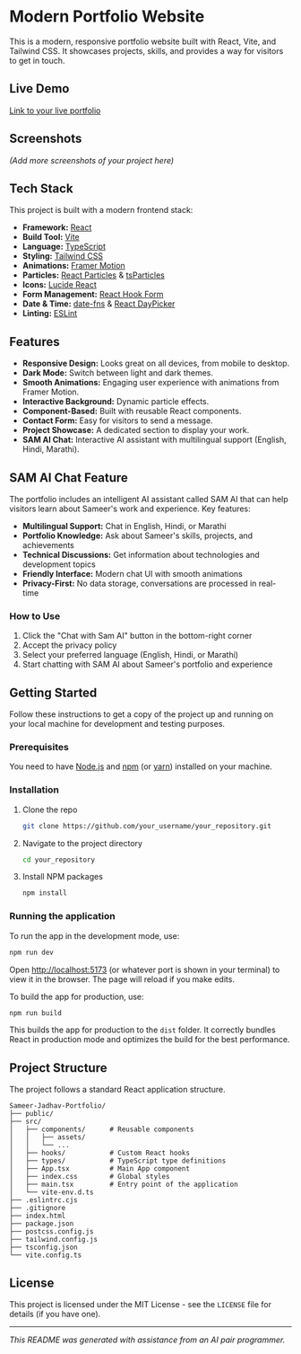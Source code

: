# Modern Portfolio Website

This is a modern, responsive portfolio website built with React, Vite, and Tailwind CSS. It showcases projects, skills, and provides a way for visitors to get in touch.

## Live Demo

[Link to your live portfolio]()

## Screenshots



*(Add more screenshots of your project here)*

## Tech Stack

This project is built with a modern frontend stack:

*   **Framework:** [React](https://reactjs.org/)
*   **Build Tool:** [Vite](https://vitejs.dev/)
*   **Language:** [TypeScript](https://www.typescriptlang.org/)
*   **Styling:** [Tailwind CSS](https://tailwindcss.com/)
*   **Animations:** [Framer Motion](https://www.framer.com/motion/)
*   **Particles:** [React Particles](https://particles.js.org/) & [tsParticles](https://github.com/matteobruni/tsparticles)
*   **Icons:** [Lucide React](https://lucide.dev/guide/packages/lucide-react)
*   **Form Management:** [React Hook Form](https://react-hook-form.com/)
*   **Date & Time:** [date-fns](https://date-fns.org/) & [React DayPicker](http://react-day-picker.js.org/)
*   **Linting:** [ESLint](https://eslint.org/)

## Features

*   **Responsive Design:** Looks great on all devices, from mobile to desktop.
*   **Dark Mode:** Switch between light and dark themes.
*   **Smooth Animations:** Engaging user experience with animations from Framer Motion.
*   **Interactive Background:** Dynamic particle effects.
*   **Component-Based:** Built with reusable React components.
*   **Contact Form:** Easy for visitors to send a message.
*   **Project Showcase:** A dedicated section to display your work.
*   **SAM AI Chat:** Interactive AI assistant with multilingual support (English, Hindi, Marathi).

## SAM AI Chat Feature

The portfolio includes an intelligent AI assistant called SAM AI that can help visitors learn about Sameer's work and experience. Key features:

*   **Multilingual Support:** Chat in English, Hindi, or Marathi
*   **Portfolio Knowledge:** Ask about Sameer's skills, projects, and achievements
*   **Technical Discussions:** Get information about technologies and development topics
*   **Friendly Interface:** Modern chat UI with smooth animations
*   **Privacy-First:** No data storage, conversations are processed in real-time

### How to Use

1. Click the "Chat with Sam AI" button in the bottom-right corner
2. Accept the privacy policy
3. Select your preferred language (English, Hindi, or Marathi)
4. Start chatting with SAM AI about Sameer's portfolio and experience

## Getting Started

Follow these instructions to get a copy of the project up and running on your local machine for development and testing purposes.

### Prerequisites

You need to have [Node.js](https://nodejs.org/) and [npm](https://www.npmjs.com/) (or [yarn](https://yarnpkg.com/)) installed on your machine.

### Installation

1.  Clone the repo
    ```sh
    git clone https://github.com/your_username/your_repository.git
    ```
2.  Navigate to the project directory
    ```sh
    cd your_repository
    ```
3.  Install NPM packages
    ```sh
    npm install
    ```

### Running the application

To run the app in the development mode, use:
```sh
npm run dev
```
Open [http://localhost:5173](http://localhost:5173) (or whatever port is shown in your terminal) to view it in the browser. The page will reload if you make edits.

To build the app for production, use:
```sh
npm run build
```
This builds the app for production to the `dist` folder. It correctly bundles React in production mode and optimizes the build for the best performance.

## Project Structure

The project follows a standard React application structure.

```
Sameer-Jadhav-Portfolio/
├── public/
├── src/
│   ├── components/      # Reusable components
│   │   ├── assets/
│   │   └── ...
│   ├── hooks/           # Custom React hooks
│   ├── types/           # TypeScript type definitions
│   ├── App.tsx          # Main App component
│   ├── index.css        # Global styles
│   ├── main.tsx         # Entry point of the application
│   └── vite-env.d.ts
├── .eslintrc.cjs
├── .gitignore
├── index.html
├── package.json
├── postcss.config.js
├── tailwind.config.js
├── tsconfig.json
└── vite.config.ts
```

## License

This project is licensed under the MIT License - see the `LICENSE` file for details (if you have one).

---

_This README was generated with assistance from an AI pair programmer._ 